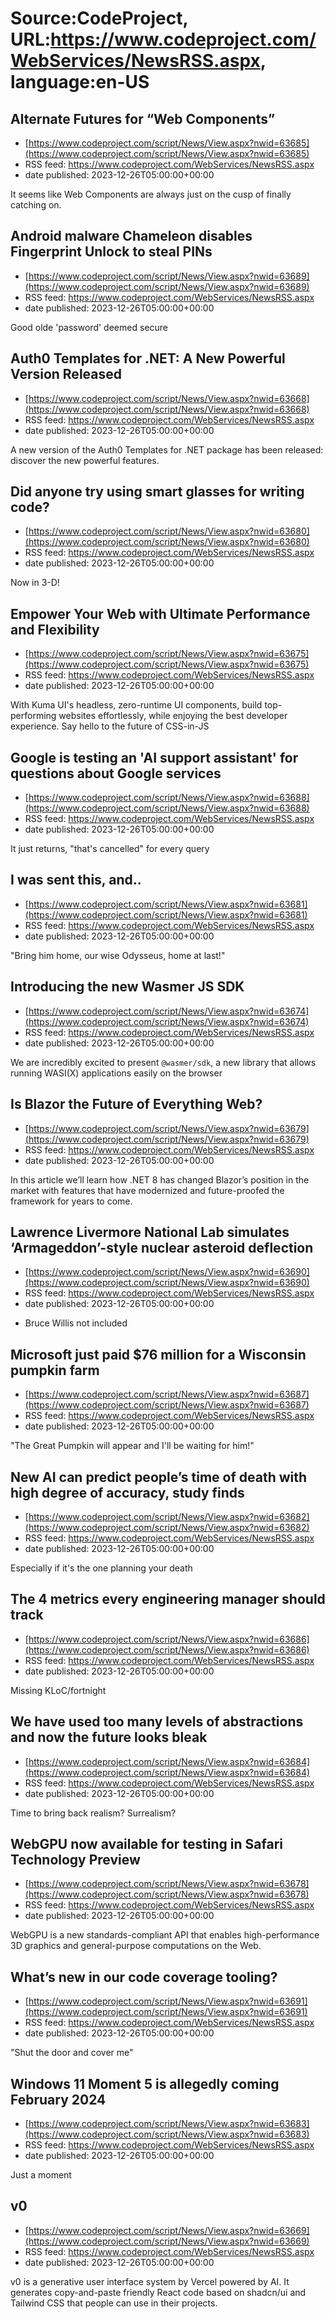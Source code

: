 # Source:CodeProject, URL:https://www.codeproject.com/WebServices/NewsRSS.aspx, language:en-US

## Alternate Futures for “Web Components”
 - [https://www.codeproject.com/script/News/View.aspx?nwid=63685](https://www.codeproject.com/script/News/View.aspx?nwid=63685)
 - RSS feed: https://www.codeproject.com/WebServices/NewsRSS.aspx
 - date published: 2023-12-26T05:00:00+00:00

It seems like Web Components are always just on the cusp of finally catching on.

## Android malware Chameleon disables Fingerprint Unlock to steal PINs
 - [https://www.codeproject.com/script/News/View.aspx?nwid=63689](https://www.codeproject.com/script/News/View.aspx?nwid=63689)
 - RSS feed: https://www.codeproject.com/WebServices/NewsRSS.aspx
 - date published: 2023-12-26T05:00:00+00:00

Good olde 'password' deemed secure

## Auth0 Templates for .NET: A New Powerful Version Released
 - [https://www.codeproject.com/script/News/View.aspx?nwid=63668](https://www.codeproject.com/script/News/View.aspx?nwid=63668)
 - RSS feed: https://www.codeproject.com/WebServices/NewsRSS.aspx
 - date published: 2023-12-26T05:00:00+00:00

A new version of the Auth0 Templates for .NET package has been released: discover the new powerful features.

## Did anyone try using smart glasses for writing code?
 - [https://www.codeproject.com/script/News/View.aspx?nwid=63680](https://www.codeproject.com/script/News/View.aspx?nwid=63680)
 - RSS feed: https://www.codeproject.com/WebServices/NewsRSS.aspx
 - date published: 2023-12-26T05:00:00+00:00

Now in 3-D!

## Empower Your Web with Ultimate Performance and Flexibility
 - [https://www.codeproject.com/script/News/View.aspx?nwid=63675](https://www.codeproject.com/script/News/View.aspx?nwid=63675)
 - RSS feed: https://www.codeproject.com/WebServices/NewsRSS.aspx
 - date published: 2023-12-26T05:00:00+00:00

With Kuma UI's headless, zero-runtime UI components, build top-performing websites effortlessly, while enjoying the best developer experience. Say hello to the future of CSS-in-JS

## Google is testing an 'AI support assistant' for questions about Google services
 - [https://www.codeproject.com/script/News/View.aspx?nwid=63688](https://www.codeproject.com/script/News/View.aspx?nwid=63688)
 - RSS feed: https://www.codeproject.com/WebServices/NewsRSS.aspx
 - date published: 2023-12-26T05:00:00+00:00

It just returns, "that's cancelled" for every query

## I was sent this, and..
 - [https://www.codeproject.com/script/News/View.aspx?nwid=63681](https://www.codeproject.com/script/News/View.aspx?nwid=63681)
 - RSS feed: https://www.codeproject.com/WebServices/NewsRSS.aspx
 - date published: 2023-12-26T05:00:00+00:00

"Bring him home, our wise Odysseus, home at last!"

## Introducing the new Wasmer JS SDK
 - [https://www.codeproject.com/script/News/View.aspx?nwid=63674](https://www.codeproject.com/script/News/View.aspx?nwid=63674)
 - RSS feed: https://www.codeproject.com/WebServices/NewsRSS.aspx
 - date published: 2023-12-26T05:00:00+00:00

We are incredibly excited to present `@wasmer/sdk`, a new library that allows running WASI(X) applications easily on the browser

## Is Blazor the Future of Everything Web?
 - [https://www.codeproject.com/script/News/View.aspx?nwid=63679](https://www.codeproject.com/script/News/View.aspx?nwid=63679)
 - RSS feed: https://www.codeproject.com/WebServices/NewsRSS.aspx
 - date published: 2023-12-26T05:00:00+00:00

In this article we’ll learn how .NET 8 has changed Blazor’s position in the market with features that have modernized and future-proofed the framework for years to come.

## Lawrence Livermore National Lab simulates ‘Armageddon’-style nuclear asteroid deflection
 - [https://www.codeproject.com/script/News/View.aspx?nwid=63690](https://www.codeproject.com/script/News/View.aspx?nwid=63690)
 - RSS feed: https://www.codeproject.com/WebServices/NewsRSS.aspx
 - date published: 2023-12-26T05:00:00+00:00

* Bruce Willis not included

## Microsoft just paid $76 million for a Wisconsin pumpkin farm
 - [https://www.codeproject.com/script/News/View.aspx?nwid=63687](https://www.codeproject.com/script/News/View.aspx?nwid=63687)
 - RSS feed: https://www.codeproject.com/WebServices/NewsRSS.aspx
 - date published: 2023-12-26T05:00:00+00:00

"The Great Pumpkin will appear and I'll be waiting for him!"

## New AI can predict people’s time of death with high degree of accuracy, study finds
 - [https://www.codeproject.com/script/News/View.aspx?nwid=63682](https://www.codeproject.com/script/News/View.aspx?nwid=63682)
 - RSS feed: https://www.codeproject.com/WebServices/NewsRSS.aspx
 - date published: 2023-12-26T05:00:00+00:00

Especially if it's the one planning your death

## The 4 metrics every engineering manager should track
 - [https://www.codeproject.com/script/News/View.aspx?nwid=63686](https://www.codeproject.com/script/News/View.aspx?nwid=63686)
 - RSS feed: https://www.codeproject.com/WebServices/NewsRSS.aspx
 - date published: 2023-12-26T05:00:00+00:00

Missing KLoC/fortnight

## We have used too many levels of abstractions and now the future looks bleak
 - [https://www.codeproject.com/script/News/View.aspx?nwid=63684](https://www.codeproject.com/script/News/View.aspx?nwid=63684)
 - RSS feed: https://www.codeproject.com/WebServices/NewsRSS.aspx
 - date published: 2023-12-26T05:00:00+00:00

Time to bring back realism? Surrealism?

## WebGPU now available for testing in Safari Technology Preview
 - [https://www.codeproject.com/script/News/View.aspx?nwid=63678](https://www.codeproject.com/script/News/View.aspx?nwid=63678)
 - RSS feed: https://www.codeproject.com/WebServices/NewsRSS.aspx
 - date published: 2023-12-26T05:00:00+00:00

WebGPU is a new standards-compliant API that enables high-performance 3D graphics and general-purpose computations on the Web.

## What’s new in our code coverage tooling?
 - [https://www.codeproject.com/script/News/View.aspx?nwid=63691](https://www.codeproject.com/script/News/View.aspx?nwid=63691)
 - RSS feed: https://www.codeproject.com/WebServices/NewsRSS.aspx
 - date published: 2023-12-26T05:00:00+00:00

"Shut the door and cover me"

## Windows 11 Moment 5 is allegedly coming February 2024
 - [https://www.codeproject.com/script/News/View.aspx?nwid=63683](https://www.codeproject.com/script/News/View.aspx?nwid=63683)
 - RSS feed: https://www.codeproject.com/WebServices/NewsRSS.aspx
 - date published: 2023-12-26T05:00:00+00:00

Just a moment

## v0
 - [https://www.codeproject.com/script/News/View.aspx?nwid=63669](https://www.codeproject.com/script/News/View.aspx?nwid=63669)
 - RSS feed: https://www.codeproject.com/WebServices/NewsRSS.aspx
 - date published: 2023-12-26T05:00:00+00:00

v0 is a generative user interface system by Vercel powered by AI. It generates copy-and-paste friendly React code based on shadcn/ui and Tailwind CSS that people can use in their projects.

